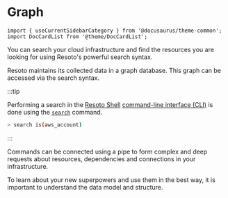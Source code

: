 # Graph

```mdx-code-block
import { useCurrentSidebarCategory } from '@docusaurus/theme-common';
import DocCardList from '@theme/DocCardList';
```

You can search your cloud infrastructure and find the resources you are looking for using Resoto's powerful search syntax.

Resoto maintains its collected data in a graph database. This graph can be accessed via the search syntax.

:::tip

Performing a search in the [Resoto Shell](../components/shell.md) [command-line interface (CLI)](../../reference/cli/README.md) is done using the [`search`](../../reference/cli/search.md) command.

```bash
> search is(aws_account)
```

:::

Commands can be connected using a pipe to form complex and deep requests about resources, dependencies and connections in your infrastructure.

To learn about your new superpowers and use them in the best way, it is important to understand the data model and structure.

<DocCardList items={useCurrentSidebarCategory().items}/>
